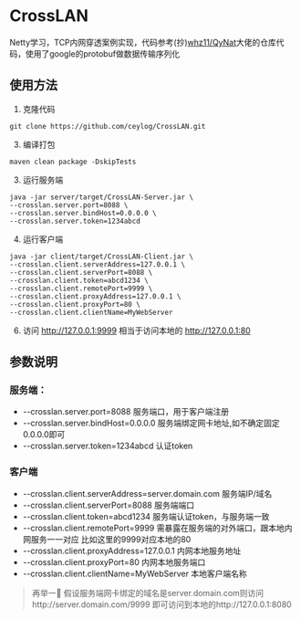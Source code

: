 # CrossLAN

Netty学习，TCP内网穿透案例实现，代码参考(抄)[whz11/QyNat](https://github.com/whz11/QyNat)大佬的仓库代码，使用了google的protobuf做数据传输序列化

## 使用方法
1. 克隆代码
```shell
git clone https://github.com/ceylog/CrossLAN.git
```
3. 编译打包
```shell
maven clean package -DskipTests
```
3. 运行服务端
```shell
java -jar server/target/CrossLAN-Server.jar \
--crosslan.server.port=8088 \
--crosslan.server.bindHost=0.0.0.0 \
--crosslan.server.token=1234abcd
```
4. 运行客户端 

```shell
java -jar client/target/CrossLAN-Client.jar \
--crosslan.client.serverAddress=127.0.0.1 \
--crosslan.client.serverPort=8088 \
--crosslan.client.token=abcd1234 \
--crosslan.client.remotePort=9999 \
--crosslan.client.proxyAddress=127.0.0.1 \
--crosslan.client.proxyPort=80 \
--crosslan.client.clientName=MyWebServer
```
6. 访问 http://127.0.0.1:9999 相当于访问本地的 http://127.0.0.1:80

## 参数说明
### 服务端：
- --crosslan.server.port=8088  服务端口，用于客户端注册
- --crosslan.server.bindHost=0.0.0.0 服务端绑定网卡地址,如不确定固定0.0.0.0即可
- --crosslan.server.token=1234abcd  认证token

### 客户端
- --crosslan.client.serverAddress=server.domain.com 服务端IP/域名
- --crosslan.client.serverPort=8088  服务端端口
- --crosslan.client.token=abcd1234  服务端认证token，与服务端一致
- --crosslan.client.remotePort=9999 需暴露在服务端的对外端口，跟本地内网服务一一对应 比如这里的9999对应本地的80
- --crosslan.client.proxyAddress=127.0.0.1 内网本地服务地址
- --crosslan.client.proxyPort=80 内网本地服务端口
- --crosslan.client.clientName=MyWebServer 本地客户端名称

> 再举一🌰 假设服务端网卡绑定的域名是server.domain.com则访问http://server.domain.com/9999 即可访问到本地的http://127.0.0.1:8080
